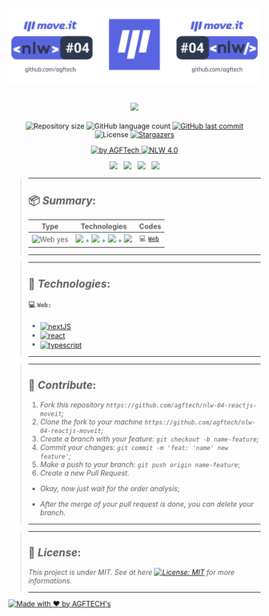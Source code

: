 <h1 align="center">
<img alt="move.it" title="move.it" src="https://github.com/agftech/nlw-04-reactjs-moveit/blob/main/.github/custom-nlw-04-move-it.svg" width="625px" />
</h1>

<h2 align="center">
<img src="https://img.shields.io/badge/Project developed during the -NLW 4.0 ReactJS TRAIL by 🚀 Rocketseat-4953B8?style=for-the-badge"/>
</h2>

<p align="center">	
  <img alt="Repository size" src="https://img.shields.io/github/repo-size/agftech/nlw-04-reactjs-moveit?color=4953B8">
  <img alt="GitHub language count" src="https://img.shields.io/github/languages/count/agftech/nlw-04-reactjs-moveit?color=4953B8">
  <a href="https://github.com/agftech/nlw-04-reactjs-moveit/commits/master">
    <img alt="GitHub last commit" src="https://img.shields.io/github/last-commit/agftech/nlw-04-reactjs-moveit?color=4953B8">
  </a> 
  <img alt="License" src="https://img.shields.io/badge/license-MIT-4953B8">
  <a href="https://github.com/agftech/nlw-04-reactjs-moveit/stargazers">
    <img alt="Stargazers" src="https://img.shields.io/github/stars/agftech/nlw-04-reactjs-moveit?color=4953B8&logo=github">
  </a>
</p>

<p align="Center">
  <a href="https://github.com/agftech" target="_blank">
  <img alt="by AGFTech" src="https://img.shields.io/badge/made%20by-AGFTECH's-4953B8">
  </a>
  <a aria-label="Completed" href="https://nextlevelweek.com/episodios/react/1/edicao/4">
   <img alt="NLW 4.0" src="https://img.shields.io/badge/ NLW 4.0 ReactJS Trail-Move.It-4953B8">
  </a>
</p>

<p align="center">
  <a href="#package-summary"><img src="https://img.shields.io/badge/Summary-2AA9E0?style=for-the-badge"/></a>&nbsp;&nbsp;
  <a href="#rocket-technologies"><img src="https://img.shields.io/badge/Technologies-2AA9E0?style=for-the-badge"/></a>&nbsp;&nbsp;
  <a href="#handshake-contribute"><img src="https://img.shields.io/badge/contribute-2AA9E0?style=for-the-badge"/></a>&nbsp;&nbsp;
  <a href="#memo-license"><img src="https://img.shields.io/badge/License-2AA9E0?style=for-the-badge"/></a>
</p>

> ---
>
> ## :package: _**Summary**_:
>
> | Type  | Technologies                                                                                         | Codes
> | --------- | ---------------------------------------------------------------------------------------------------- | -----------------------
> | <img src="https://img.shields.io/badge/Web%3F-yes-ffd666?" alt="Web yes" /> | [<img src="https://img.shields.io/badge/CSS-1572B6?logo=css3"/>](http://www.w3.org/TR/css3-roadmap/) + [<img src="https://img.shields.io/badge/NextJS-007ACC?logo=next.js"/>](https://nextjs.org/) + [<img src="https://img.shields.io/badge/ReactJS-000000?logo=react"/>](https://reactjs.org/) + [<img src="https://img.shields.io/badge/TypeScript-007ACC?logo=typescript"/>](https://www.typescriptlang.org/) | :computer: [`Web`](https://github.com/agftech/nlw-04-reactjs-moveit)
>
> ---

> ---
>
> ## :rocket: _**Technologies**_:
> #### :computer: `Web:`
> - <a href="https://nextjs.org/"><img alt="nextJS" align="center" src="https://img.shields.io/badge/-NextJS-gray.svg?color=6A788D&style=for-the-badge" /></a> 
> - <a href="https://reactjs.org/"><img alt="react" align="center" src="https://img.shields.io/badge/-reactJS-gray.svg?color=6A788D&style=for-the-badge" /></a>
> - <a href="https://www.typescriptlang.org/"><img alt="typescript" align="center" src="https://img.shields.io/badge/-typescript-gray.svg?color=6A788D&style=for-the-badge" /></a>
>
> ---

> ---
> ## :handshake: _**Contribute**_:
> 1. *Fork this repository `https://github.com/agftech/nlw-04-reactjs-moveit`;*
> 2. *Clone the fork to your machine `https://github.com/agftech/nlw-04-reactjs-moveit`;*
> 3. *Create a branch with your feature: `git checkout -b name-feature`;*
> 4. *Commit your changes: `git commit -m 'feat: 'name' new feature'`;*
> 5. *Make a push to your branch: `git push origin name-feature`*;
> 6. *Create a new Pull Request.*
>
> - *Okay, now just wait for the order analysis*;
>
> - *After the merge of your pull request is done, you can delete your branch.*
>
> ---

> ---
>
> ## :memo: _**License**_:
>
> *This project is under MIT. See at here [![License: MIT](https://img.shields.io/badge/License-MIT-4953B8.svg)](https://opensource.org/licenses/MIT)  for more informations.*
>
> ---

<a href="https://github.com/agftech" target="_blank">
    <img alt="Made with ♥ by AGFTECH's" src="https://img.shields.io/badge/Made with ♥ by -AGFTECH's-4953B8">
</a>